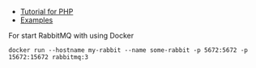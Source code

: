 * [Tutorial for PHP](http://www.rabbitmq.com/tutorials/tutorial-one-php.html)
* [Examples](https://github.com/rabbitmq/rabbitmq-tutorials/tree/master/php)


For start RabbitMQ with using Docker

``
 docker run --hostname my-rabbit --name some-rabbit -p 5672:5672 -p 15672:15672 rabbitmq:3
``